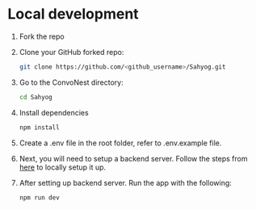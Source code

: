 # Local development

1. Fork the repo

2. Clone your GitHub forked repo:

   ```sh
   git clone https://github.com/<github_username>/Sahyog.git
   ```

3. Go to the ConvoNest directory:

   ```sh
   cd Sahyog
   ```

4. Install dependencies

   ```sh
   npm install
   ```

5. Create a .env file in the root folder, refer to .env.example file.

6. Next, you will need to setup a backend server.
   Follow the steps from [here](https://github.com/Jaimin25/sahyog-backend) to locally setup it up.

7. After setting up backend server. Run the app with the following:

   ```sh
   npm run dev
   ```
